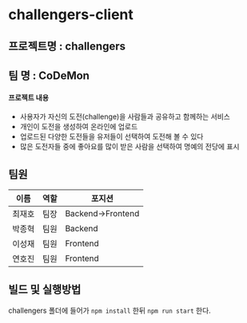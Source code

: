 # challengers-client

## 프로젝트명 : challengers
## 팀 명 : CoDeMon

#### 프로젝트 내용
- 사용자가 자신의 도전(challenge)을 사람들과 공유하고 함께하는 서비스
- 개인이 도전을 생성하여 온라인에 업로드
- 업로드된 다양한 도전들을 유저들이 선택하여 도전해 볼 수 있다
- 많은 도전자들 중에 좋아요를 많이 받은 사람을 선택하여 명예의 전당에 표시

## 팀원
|이름|역할|포지션|
|------|---|---|
|최재호|팀장|Backend->Frontend|
|박종혁|팀원|Backend|
|이성재|팀원|Frontend|
|연호진|팀원|Frontend|

## 빌드 및 실행방법
challengers 폴더에 들어가 `npm install` 한뒤 `npm run start` 한다.
